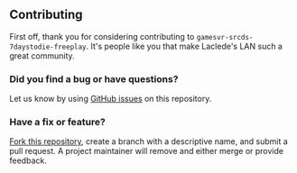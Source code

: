 ## Contributing

First off, thank you for considering contributing to `gamesvr-srcds-7daystodie-freeplay`. It's people like you that make Laclede's LAN such a great community.

### Did you find a bug or have questions?

Let us know by using [GitHub issues](https://github.com/LacledesLAN/gamesvr-srcds-7daystodie-freeplay/issues) on this repository.

### Have a fix or feature?

[Fork this repository](https://help.github.com/articles/fork-a-repo), create a branch with a descriptive name, and submit a pull request. A project maintainer will remove and either merge or provide feedback.
